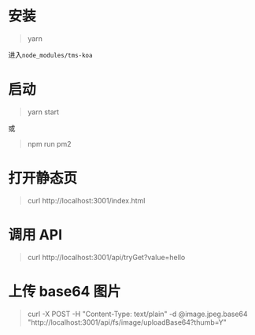 # 安装

> yarn

进入`node_modules/tms-koa`

# 启动

> yarn start

或

> npm run pm2

# 打开静态页

> curl http://localhost:3001/index.html

# 调用 API

> curl http://localhost:3001/api/tryGet?value=hello

# 上传 base64 图片

> curl -X POST -H "Content-Type: text/plain" -d @image.jpeg.base64 "http://localhost:3001/api/fs/image/uploadBase64?thumb=Y"
